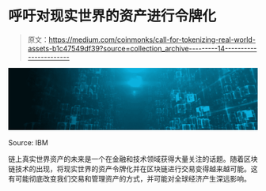 # 呼吁对现实世界的资产进行令牌化

> 原文：<https://medium.com/coinmonks/call-for-tokenizing-real-world-assets-b1c47549df39?source=collection_archive---------14----------------------->

![](img/f2316e83534783e6776b7dddfcf0ba0d.png)

Source: IBM

链上真实世界资产的未来是一个在金融和技术领域获得大量关注的话题。随着区块链技术的出现，将现实世界的资产令牌化并在区块链进行交易变得越来越可能。这有可能彻底改变我们交易和管理资产的方式，并可能对全球经济产生深远影响。